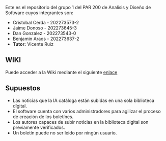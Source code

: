 Este es el repositorio del grupo 1 del PAR 200 de Analisis y Diseño de Software cuyos integrantes son:
* Cristobal Cerda - 202273573-2
* Jaime Donoso - 202273645-3
* Dan Gonzalez - 202273543-0
* Benjamin Araos - 202273637-2
* **Tutor:** Vicente Ruiz
##  WIKI
Puede acceder a la Wiki mediante el siguiente [enlace](https://github.com/Koffy04/GRUPO1-2024-PROYINF/wiki)
## Supuestos
* Las noticias que la IA catáloga están subidas en una sola biblioteca dígital.
* El software cuenta con varios administradores para agilizar el proceso de creación de los boletínes.
* Los autores capaces de subir noticias en la biblioteca digital son previamente verificados.
* Un boletín puede no ser leido por ningún usuario.
